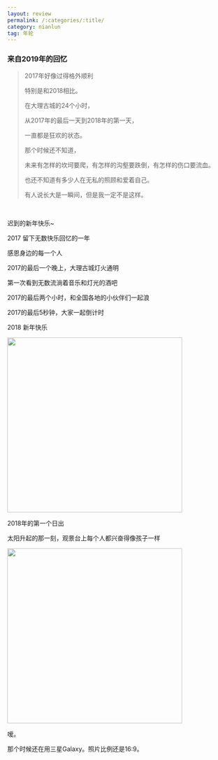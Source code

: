 ```yaml
---
layout: review
permalink: /:categories/:title/
category: nianlun
tag: 年轮
---
```


### 来自2019年的回忆

>    2017年好像过得格外顺利
>
>   特别是和2018相比。
>
>   在大理古城的24个小时，
>
>   从2017年的最后一天到2018年的第一天，
>
>   一直都是狂欢的状态。
>
>   那个时候还不知道，
>
>   未来有怎样的坎坷要爬，有怎样的沟壑要跌倒，有怎样的伤口要流血。
>
>   也还不知道有多少人在无私的照顾和爱着自己。
>
>   有人说长大是一瞬间，但是我一定不是这样。

<br/>

迟到的新年快乐~

2017 留下无数快乐回忆的一年

感恩身边的每一个人

2017的最后一个晚上，大理古城灯火通明

第一次看到无数流淌着音乐和灯光的酒吧

2017的最后两个小时，和全国各地的小伙伴们一起浪

2017的最后5秒钟，大家一起倒计时

2018 新年快乐

<img src='https://yunyyyy.github.io/Blogs/assets/dl2.JPG' width=400>

2018年的第一个日出

太阳升起的那一刻，观景台上每个人都兴奋得像孩子一样

<img src='https://yunyyyy.github.io/Blogs/assets/dl1.JPG' width=400>

嗳。

那个时候还在用三星Galaxy。照片比例还是16:9。